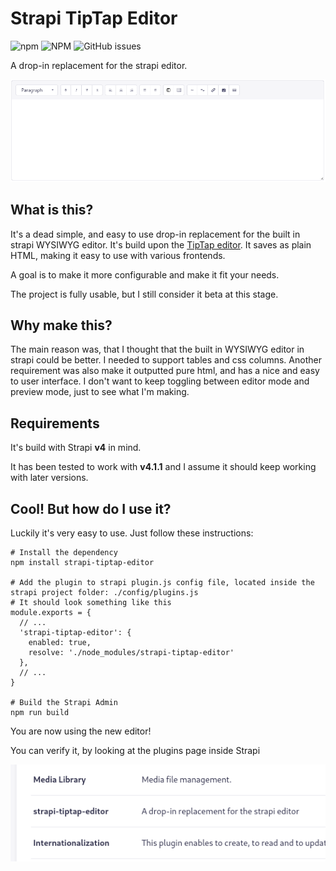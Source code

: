 
# Strapi TipTap Editor
![npm](https://img.shields.io/npm/v/strapi-tiptap-editor)
![NPM](https://img.shields.io/npm/l/strapi-tiptap-editor)
![GitHub issues](https://img.shields.io/github/issues/dasmikko/strapi-tiptap-editor)

A drop-in replacement for the strapi editor.

![Screenshot of the editor](./screenshot.png?raw=true "Screenshot")

## What is this?
It's a dead simple, and easy to use drop-in replacement for the built in strapi WYSIWYG editor. It's build upon the [TipTap editor](https://tiptap.dev/).
It saves as plain HTML, making it easy to use with various frontends.

A goal is to make it more configurable and make it fit your needs.

The project is fully usable, but I still consider it beta at this stage.


## Why make this?
The main reason was, that I thought that the built in WYSIWYG editor in strapi could be better. I needed to support tables and css columns. Another requirement was also make it outputted pure html, and has a nice and easy to user interface. I don't want to keep toggling between editor mode and preview mode, just to see what I'm making.

## Requirements
It's build with Strapi **v4** in mind. 

It has been tested to work with **v4.1.1** and I assume it should keep working with later versions.


## Cool! But how do I use it?
Luckily it's very easy to use. Just follow these instructions:

```
# Install the dependency
npm install strapi-tiptap-editor

# Add the plugin to strapi plugin.js config file, located inside the strapi project folder: ./config/plugins.js
# It should look something like this
module.exports = {
  // ...
  'strapi-tiptap-editor': {
    enabled: true,
    resolve: './node_modules/strapi-tiptap-editor'
  },
  // ...
}

# Build the Strapi Admin
npm run build
```

You are now using the new editor!

You can verify it, by looking at the plugins page inside Strapi

![Strapi plugin page](./screenshot2.png?raw=true "Screenshot")
